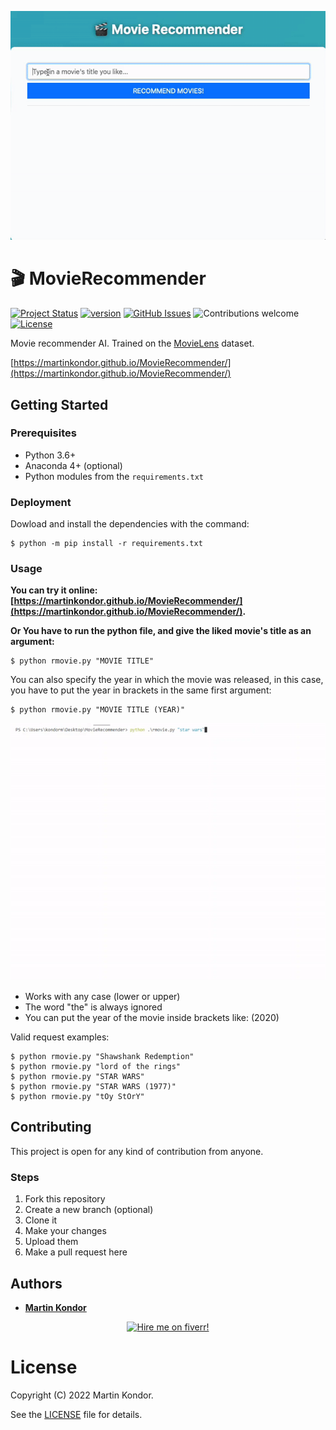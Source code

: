 <p align="center">
    <img src="docs/img/readme2.gif" width="700">
</p>

# 🎬 MovieRecommender

[![Project Status](https://img.shields.io/badge/status-active-brightgreen.svg)](https://github.com/MartinKondor/MovieRecommender/)
[![version](https://img.shields.io/badge/version-2022.06-brightgreen.svg)](https://github.com/MartinKondor/MovieRecommender)
[![GitHub Issues](https://img.shields.io/github/issues/MartinKondor/MovieRecommender.svg)](https://github.com/MartinKondor/MovieRecommender/issues)
![Contributions welcome](https://img.shields.io/badge/contributions-welcome-blue.svg)
[![License](https://img.shields.io/badge/license-MIT-blue.svg)](https://opensource.org/licenses/MIT)

Movie recommender AI. Trained on the [MovieLens](https://grouplens.org/datasets/movielens/) dataset.

[https://martinkondor.github.io/MovieRecommender/](https://martinkondor.github.io/MovieRecommender/)

## Getting Started

### Prerequisites

* Python 3.6+
* Anaconda 4+ (optional)
* Python modules from the `requirements.txt`

### Deployment

Dowload and install the dependencies with the command:

```
$ python -m pip install -r requirements.txt
```

### Usage

__You can try it online: [https://martinkondor.github.io/MovieRecommender/](https://martinkondor.github.io/MovieRecommender/).__

__Or You have to run the python file, and give the liked movie's title as an argument:__
```
$ python rmovie.py "MOVIE TITLE"
```

You can also specify the year in which the movie was released, in this case, you have to put the year in brackets in the same first argument:
```
$ python rmovie.py "MOVIE TITLE (YEAR)"
```

<p align="center">
    <img src="docs/img/readme.gif" width="700">
</p>

* Works with any case (lower or upper)
* The word "the" is always ignored
* You can put the year of the movie inside brackets like: (2020)

Valid request examples:

```
$ python rmovie.py "Shawshank Redemption"
$ python rmovie.py "lord of the rings"
$ python rmovie.py "STAR WARS"
$ python rmovie.py "STAR WARS (1977)"
$ python rmovie.py "tOy StOrY"
```

## Contributing

This project is open for any kind of contribution from anyone.

### Steps

1. Fork this repository
2. Create a new branch (optional)
3. Clone it
4. Make your changes
5. Upload them
6. Make a pull request here

## Authors

* **[Martin Kondor](https://github.com/MartinKondor)**

<p align="center">
<a title="Fiverr" href="https://www.fiverr.com/martinkondor">
<img id="fiverr-img" class="img-responsive" alt="Hire me on fiverr!" title="Hire me on fiverr!" src="https://martinkondor.github.io/img/hire_me_on_fiverr_button.png" width="222">
</a>
</p>

# License

Copyright (C) 2022 Martin Kondor.

See the [LICENSE](LICENSE) file for details.
